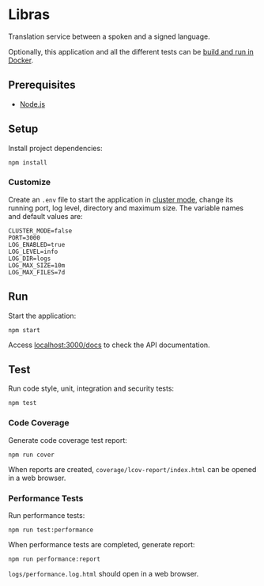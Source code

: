 # Libras

Translation service between a spoken and a signed language.

Optionally, this application and all the different tests can be [build and run in Docker](https://github.com/IBM/libras/wiki/Build-and-Run-in-Docker).

## Prerequisites

- [Node.js](https://nodejs.org)

## Setup

Install project dependencies:

```console
npm install
```

### Customize

Create an `.env` file to start the application in [cluster mode](https://nodejs.org/api/cluster.html#cluster_cluster), change its running port, log level, directory and maximum size. The variable names and default values are:

```.env
CLUSTER_MODE=false
PORT=3000
LOG_ENABLED=true
LOG_LEVEL=info
LOG_DIR=logs
LOG_MAX_SIZE=10m
LOG_MAX_FILES=7d
```

## Run

Start the application:

```console
npm start
```

Access [localhost:3000/docs](http://localhost:3000/docs) to check the API documentation.

## Test

Run code style, unit, integration and security tests:

```console
npm test
```

### Code Coverage

Generate code coverage test report:

```console
npm run cover
```

When reports are created, `coverage/lcov-report/index.html` can be opened in a web browser.

### Performance Tests

Run performance tests:

```console
npm run test:performance
```

When performance tests are completed, generate report:

```console
npm run performance:report
```

`logs/performance.log.html` should open in a web browser.
